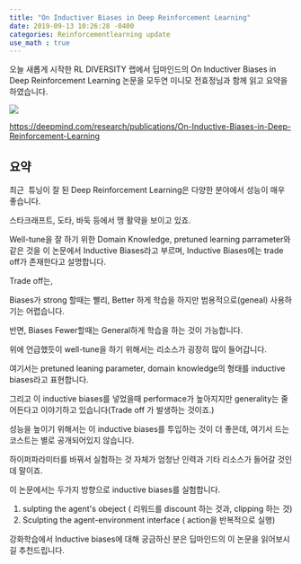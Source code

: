 ```yaml
---
title: "On Inductiver Biases in Deep Reinforcement Learning"
date: 2019-09-13 10:26:28 -0400
categories: Reinforcementlearning update
use_math : true
---
```




오늘 새롭게 시작한  RL DIVERSITY 랩에서 딥마인드의 
On Inductiver Biases in Deep Reinforcement Learning 논문을 모두연 미니모 전효정님과 함께 읽고 요약을 하였습니다.

<img src="https://www.dropbox.com/s/1isvwx1aes7prfr/Screenshot%202019-09-06%2014.34.22.png?raw=1">



https://deepmind.com/research/publications/On-Inductive-Biases-in-Deep-Reinforcement-Learning



## 요약

최근  튜닝이 잘 된  Deep Reinforcement Learning은 다양한 분야에서 성능이 매우 좋습니다. 

스타크래프트, 도타, 바둑 등에서 맹 활약을 보이고 있죠. 

Well-tune을 잘 하기 위한 Domain Knowledge, pretuned learning  parrameter와 같은 것을 이 논문에서 Inductive Biases라고 부르며, Inductive Biases에는 trade off가 존재한다고 설명합니다.

Trade off는, 

Biases가 strong 할때는 빨리, Better 하게 학습을 하지만 범용적으로(geneal) 사용하기는 어렵습니다. 

반면, Biases Fewer할때는 General하게 학습을 하는 것이 가능합니다. 

위에 언급했듯이 well-tune을 하기 위해서는 리소스가 굉장히 많이 들어갑니다. 

여기서는  pretuned leaning parameter, domain knowledge의 형태를 inductive biases라고 표현합니다. 

그리고 이 inductive biases를 넣었을때 performace가 높아지지만 generality는 줄어든다고 이야기하고 있습니다(Trade off 가 발생하는 것이죠.)

성능을 높이기 위해서는 이 inductive biases를 투입하는 것이 더 좋은데, 여기서 드는 코스트는 별로 공개되어있지 않습니다.

하이퍼파라미터를 바꿔서 실험하는 것 자체가 엄청난 인력과 기타 리소스가 들어갈 것인데 말이죠. 

이 논문에서는 두가지 방향으로 inductive biases를 실험합니다. 

1. sulpting the agent's obeject ( 리워드를 discount 하는 것과, clipping 하는 것)
2. Sculpting the agent-environment interface ( action을 반복적으로 실행)

강화학습에서 Inductive biases에 대해 궁금하신 분은 딥마인드의 이 논문을 읽어보시길 추천드립니다. 



